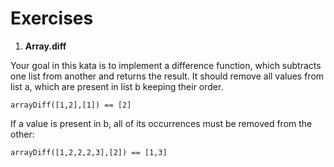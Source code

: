 # Exercises

1. **Array.diff**

Your goal in this kata is to implement a difference function, which subtracts one list from another and returns the result.
It should remove all values from list a, which are present in list b keeping their order.

```
arrayDiff([1,2],[1]) == [2]
```

If a value is present in b, all of its occurrences must be removed from the other:

```
arrayDiff([1,2,2,2,3],[2]) == [1,3]
```
